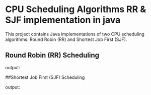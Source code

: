 # CPU Scheduling Algorithms RR & SJF implementation in java

This project contains Java implementations of two CPU scheduling algorithms: Round Robin (RR) and Shortest Job First (SJF).

## Round Robin (RR) Scheduling

output:

##Shortest Job First (SJF) Scheduling

output:
